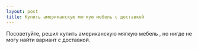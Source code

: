 ```yaml
---
layout: post 
title: Купить американскую мягкую мебель с доставкой 
--- 
```

Посоветуйте, решил купить американскую мягкую мебель , но нигде не могу найти вариант с доставкой.